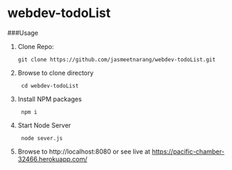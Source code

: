 webdev-todoList
===============

###Usage

1. Clone Repo:
 
       git clone https://github.com/jasmeetnarang/webdev-todoList.git

2. Browse to clone directory

        cd webdev-todoList
    
3. Install NPM packages
        
        npm i
4. Start Node Server
 
        node sever.js
       
5. Browse to http://localhost:8080 or see live at https://pacific-chamber-32466.herokuapp.com/
